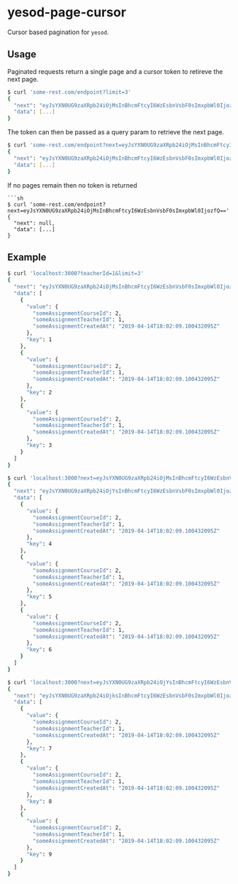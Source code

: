 # yesod-page-cursor

Cursor based pagination for `yesod`.

## Usage

Paginated requests return a single page and a cursor token to retireve the next page.

```sh
$ curl 'some-rest.com/endpoint?limit=3'
{
  "next": "eyJsYXN0UG9zaXRpb24iOjMsInBhcmFtcyI6WzEsbnVsbF0sImxpbWl0IjozfQ==",
  "data": [...]
}
```

The token can then be passed as a query param to retrieve the next page.

```sh
$ curl 'some-rest.com/endpoint?next=eyJsYXN0UG9zaXRpb24iOjMsInBhcmFtcyI6WzEsbnVsbF0sImxpbWl0IjozfQ=='
{
  "next": "eyJsYXN0UG9zaXRpb24iOjMsInBhcmFtcyI6WzEsbnVsbF0sImxpbWl0IjozfQ==",
  "data": [...]
}
```

If no pages remain then no token is returned

```
```sh
$ curl 'some-rest.com/endpoint?next=eyJsYXN0UG9zaXRpb24iOjMsInBhcmFtcyI6WzEsbnVsbF0sImxpbWl0IjozfQ=='
{
  "next": null,
  "data": [...]
}
```

## Example

```sh
$ curl 'localhost:3000?teacherId=1&limit=3'
{
  "next": "eyJsYXN0UG9zaXRpb24iOjMsInBhcmFtcyI6WzEsbnVsbF0sImxpbWl0IjozfQ==",
  "data": [
    {
      "value": {
        "someAssignmentCourseId": 2,
        "someAssignmentTeacherId": 1,
        "someAssignmentCreatedAt": "2019-04-14T18:02:09.100432095Z"
      },
      "key": 1
    },
    {
      "value": {
        "someAssignmentCourseId": 2,
        "someAssignmentTeacherId": 1,
        "someAssignmentCreatedAt": "2019-04-14T18:02:09.100432095Z"
      },
      "key": 2
    },
    {
      "value": {
        "someAssignmentCourseId": 2,
        "someAssignmentTeacherId": 1,
        "someAssignmentCreatedAt": "2019-04-14T18:02:09.100432095Z"
      },
      "key": 3
    }
  ]
}

$ curl 'localhost:3000?next=eyJsYXN0UG9zaXRpb24iOjMsInBhcmFtcyI6WzEsbnVsbF0sImxpbWl0IjozfQ=='
{
  "next": "eyJsYXN0UG9zaXRpb24iOjYsInBhcmFtcyI6WzEsbnVsbF0sImxpbWl0IjozfQ==",
  "data": [
    {
      "value": {
        "someAssignmentCourseId": 2,
        "someAssignmentTeacherId": 1,
        "someAssignmentCreatedAt": "2019-04-14T18:02:09.100432095Z"
      },
      "key": 4
    },
    {
      "value": {
        "someAssignmentCourseId": 2,
        "someAssignmentTeacherId": 1,
        "someAssignmentCreatedAt": "2019-04-14T18:02:09.100432095Z"
      },
      "key": 5
    },
    {
      "value": {
        "someAssignmentCourseId": 2,
        "someAssignmentTeacherId": 1,
        "someAssignmentCreatedAt": "2019-04-14T18:02:09.100432095Z"
      },
      "key": 6
    }
  ]
}

$ curl 'localhost:3000?next=eyJsYXN0UG9zaXRpb24iOjYsInBhcmFtcyI6WzEsbnVsbF0sImxpbWl0IjozfQ=='
{
  "next": "eyJsYXN0UG9zaXRpb24iOjksInBhcmFtcyI6WzEsbnVsbF0sImxpbWl0IjozfQ==",
  "data": [
    {
      "value": {
        "someAssignmentCourseId": 2,
        "someAssignmentTeacherId": 1,
        "someAssignmentCreatedAt": "2019-04-14T18:02:09.100432095Z"
      },
      "key": 7
    },
    {
      "value": {
        "someAssignmentCourseId": 2,
        "someAssignmentTeacherId": 1,
        "someAssignmentCreatedAt": "2019-04-14T18:02:09.100432095Z"
      },
      "key": 8
    },
    {
      "value": {
        "someAssignmentCourseId": 2,
        "someAssignmentTeacherId": 1,
        "someAssignmentCreatedAt": "2019-04-14T18:02:09.100432095Z"
      },
      "key": 9
    }
  ]
}
```

